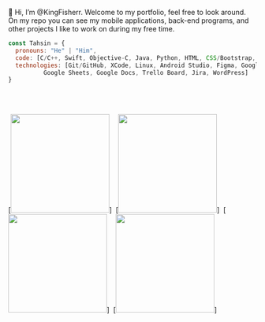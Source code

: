 👋 Hi, I’m @KingFisherr. Welcome to my portfolio, feel free to look around. On my repo you can see my mobile applications, back-end programs, and other projects I like to work on during my free time. 
<br/>
```javascript
const Tahsin = {
  pronouns: "He" | "Him",
  code: [C/C++, Swift, Objective-C, Java, Python, HTML, CSS/Bootstrap, JavaScript, JSON, SQL],
  technologies: [Git/GitHub, XCode, Linux, Android Studio, Figma, Google Slides, 
          Google Sheets, Google Docs, Trello Board, Jira, WordPress]
}
```

<br/>

<!-- <img src='https://i.imgur.com/wPpdvLq.gif' title='Video Walkthrough' width='200' alt='Video Walkthrough' />
<img src='https://i.imgur.com/aIUFxgA.gif' title='Video Walkthrough' width='205' alt='Video Walkthrough' />

<img src='https://i.imgur.com/8SpkZF3.gif' title='Video Walkthrough' width='205' alt='Video Walkthrough' /> -->
<br/>

[<img width=200px src="https://i.imgur.com/wPpdvLq.gif">]&nbsp;
[<img width=200px src="https://i.imgur.com/aIUFxgA.gif">]&nbsp;
[<img width=200px src="https://i.imgur.com/2o105cM.gif">]&nbsp;
[<img width=200px src="https://i.imgur.com/8SpkZF3.gif">]&nbsp;

